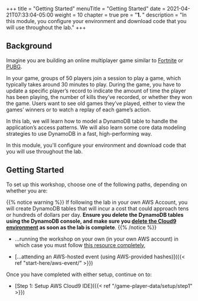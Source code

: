 +++
title = "Getting Started"
menuTitle = "Getting Started"
date = 2021-04-21T07:33:04-05:00
weight = 10
chapter = true
pre = "<b>1. </b>"
description = "In this module, you configure your environment and download code that you will use throughout the lab."
+++

## Background

Imagine you are building an online multiplayer game similar to [Fortnite](https://www.epicgames.com/fortnite) or [PUBG](https://www.pubg.com/). 

In your game, groups of 50 players join a session to play a game, which typically takes around 30 minutes to play. During the game, you have to update a specific player’s record to indicate the amount of time the player has been playing, the number of kills they’ve recorded, or whether they won the game. Users want to see old games they’ve played, either to view the games’ winners or to watch a replay of each game’s action.

In this lab, we will learn how to model a DynamoDB table to handle the application’s access patterns. We will also learn some core data modeling strategies to use DynamoDB in a fast, high-performing way.

In this module, you'll configure your environment and download code that you will use throughout the lab.

## Getting Started

To set up this workshop, choose one of the following paths, depending on whether you are:

{{% notice warning %}}
If following the lab in your own AWS Account, you will create DynamoDB tables that will incur a cost that could approach tens or hundreds of dollars per day. **Ensure you delete the DynamoDB tables using the DynamoDB console, and make sure you [delete the Cloud9 environment](https://docs.aws.amazon.com/cloud9/latest/user-guide/delete-environment.html) as soon as the lab is complete**.
{{% /notice %}}

- …running the workshop on your own (in your own AWS account) in which case you must follow [this resource completely](https://aws.amazon.com/getting-started/hands-on/data-modeling-gaming-app-with-dynamodb/), 

- […attending an AWS-hosted event (using AWS-provided hashes)]({{< ref "start-here/aws-event/" >}})

Once you have completed with either setup, continue on to:
- [Step 1: Setup AWS Cloud9 IDE]({{< ref "/game-player-data/setup/step1" >}})
